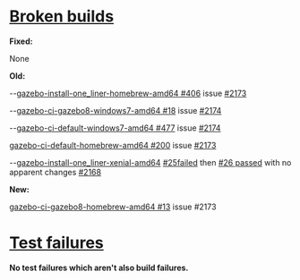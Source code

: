 # [Broken builds](http://build.osrfoundation.org/view/BuildCopFail/)

**Fixed:**

None


**Old:**


--[gazebo-install-one_liner-homebrew-amd64 #406](http://build.osrfoundation.org/view/main/view/BuildCopFail/job/gazebo-install-one_liner-homebrew-amd64/406/) issue [#2173](https://bitbucket.org/osrf/gazebo/issues/2173/build-cop-one_line-homebrew-broken-library)

--[gazebo-ci-gazebo8-windows7-amd64 #18](http://build.osrfoundation.org/view/main/view/BuildCopFail/job/gazebo-ci-gazebo8-windows7-amd64/18/) issue [#2174](https://bitbucket.org/osrf/gazebo/issues/2174/build-cop-windows-build-broken-cannot-find)

--[gazebo-ci-default-windows7-amd64 #477](http://build.osrfoundation.org/view/main/view/BuildCopFail/job/gazebo-ci-default-windows7-amd64/477/) issue [#2174](https://bitbucket.org/osrf/gazebo/issues/2174/build-cop-windows-build-broken-cannot-find)

[gazebo-ci-default-homebrew-amd64 #200](http://build.osrfoundation.org/view/main/view/BuildCopFail/job/gazebo-ci-default-homebrew-amd64/200/) issue [#2173](https://bitbucket.org/osrf/gazebo/issues/2173/build-cop-one_line-homebrew-broken-library)

--[gazebo-install-one_liner-xenial-amd64](http://build.osrfoundation.org/view/main/view/BuildCopFail/job/gazebo-install-one_liner-xenial-amd64/) [#25failed](http://build.osrfoundation.org/view/main/view/BuildCopFail/job/gazebo-install-one_liner-xenial-amd64/25/) then [#26 passed](http://build.osrfoundation.org/view/main/view/BuildCopFail/job/gazebo-install-one_liner-xenial-amd64/26/) with no apparent changes [#2168](https://bitbucket.org/osrf/gazebo/issues/2168/build-cop-one-liner-install-for-gazebo-7)


**New:**

[gazebo-ci-gazebo8-homebrew-amd64 #13](http://build.osrfoundation.org/view/main/view/BuildCopFail/job/gazebo-ci-gazebo8-homebrew-amd64/13/) issue #2173

# [Test failures](http://build.osrfoundation.org/view/BuildCopTests/)

**No test failures which aren't also build failures.**